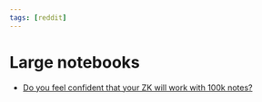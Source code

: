 ```yaml
---
tags: [reddit]
---
```


# Large notebooks

* [Do you feel confident that your ZK will work with 100k notes?](https://www.reddit.com/r/Zettelkasten/comments/jnydrf/do_you_feel_confident_that_your_zk_will_work_with/)
